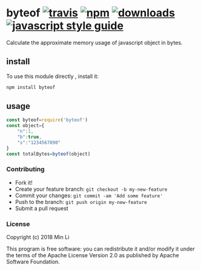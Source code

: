 # byteof [![travis][travis-image]][travis-url] [![npm][npm-image]][npm-url] [![downloads][downloads-image]][downloads-url] [![javascript style guide][standard-image]][standard-url]

[travis-image]: https://travis-ci.org/limin/byteof.svg?branch=master
[travis-url]: https://travis-ci.org/limin/byteof
[npm-image]: https://img.shields.io/npm/v/byteof.svg
[npm-url]: https://npmjs.org/package/byteof
[downloads-image]: https://img.shields.io/npm/dm/byteof.svg
[downloads-url]: https://npmjs.org/package/byteof
[standard-image]: https://img.shields.io/badge/code_style-standard-brightgreen.svg
[standard-url]: https://standardjs.com

Calculate the approximate memory usage of javascript object in bytes.

## install

To use this module directly , install it:

```bash
npm install byteof
```

## usage

```js
const byteof=require('byteof')
const object={
    "n":1,
    "b":true,
    "s":"1234567890"
}        
const totalBytes=byteof(object)
```

### Contributing

* Fork it!
* Create your feature branch: `git checkout -b my-new-feature`
* Commit your changes: `git commit -am 'Add some feature'`
* Push to the branch: `git push origin my-new-feature`
* Submit a pull request


### License

Copyright (c) 2018 Min Li

This program is free software: you can redistribute it and/or modify it under the terms of the Apache License Version 2.0 as published by Apache Software Foundation.